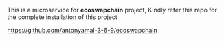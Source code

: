 This is a microservice for **ecoswapchain** project, Kindly refer this repo for the complete installation of this project

https://github.com/antonyamal-3-6-9/ecoswapchain

